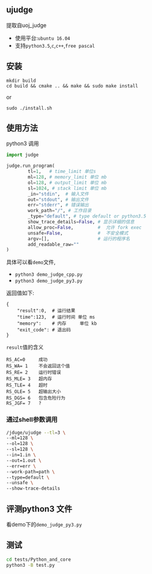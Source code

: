 ## ujudge

提取自uoj_judge

 - 使用平台:`ubuntu 16.04`
 - 支持`python3.5`,`c`,`c++`,`free pascal`


## 安装

```
mkdir build
cd build && cmake .. && make && sudo make install
```

or

```
sudo ./install.sh
```

## 使用方法

python3 调用
```python
import judge

judge.run_program(
        tl=1,   # time_limit 单位s 
        ml=128, # memory_limit 单位 mb
        ol=128, # output_limit 单位 mb
        sl=1024, # stack limit 单位 mb
        _in="stdin",  # 输入文件
        out="stdout", # 输出文件
        err="stderr", # 错误输出
        work_path="/", # 工作目录
        _type="default", # type default or python3.5
        show_trace_details=False, # 显示详细的信息
        allow_proc=False,         #  允许 fork exec
        unsafe=False,             #  不安全模式
        argv=[],                  # 运行的程序名
        add_readable_raw=""
)
```

具体可以看`demo`文件,

 - `python3 demo_judge_cpp.py`
 - `python3 demo_judge_py3.py`

返回值如下:

```
{
    "result":0,  # 运行结果
    "time":123,  # 运行时间 单位 ms
    "memory":    # 内存     单位 kb
    "exit_code": # 退出码
}
```

`result`值的含义

```
RS_AC=0     成功
RS_WA= 1    不会返回这个值
RS_RE= 2    运行时错误
RS_MLE= 3   超内存
RS_TLE= 4   超时
RS_OLE= 5   超输出大小
RS_DGS= 6   包含危险行为
RS_JGF= 7   ?
```

### 通过shell参数调用

```bash
/jduge/ujudge --tl=3 \
--ml=128 \
--ol=128 \
--sl=128 \
--in=1.in \
--out=1.out \
--err=err \
--work-path=path \
--type=default \
--unsafe \
--show-trace-details
```

## 评测python3 文件

看demo下的`demo_judge_py3.py`

## 测试

```bash
cd tests/Python_and_core
python3 -B test.py
```

